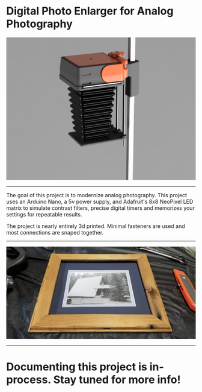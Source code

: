# Digital Photo Enlarger for Analog Photography

<img src="assets/55e24b79-34ed-46c7-b771-a67ffea6192c.PNG" alt="drawing" width="600"/>

----

The goal of this project is to modernize analog photography. This project uses an Arduino Nano, a 5v power supply, and  Adafruit's 8x8 NeoPixel LED matrix to simulate contrast filters, precise digital timers and memorizes your settings for repeatable results. 

The project is nearly entirely 3d printed. Minimal fasteners are used and most connections are snaped together.

----

<img src="assets/Completed_Photo.jpg" alt="Completed Photo" width="600"/>


----
# Documenting this project is in-process. Stay tuned for more info!